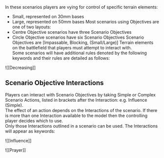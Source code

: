 In these scenarios players are vying for control of specific terrain elements:
- Small, represented on 30mm bases
- Large, represented on 50mm bases
Most scenarios using Objectives are one of two layouts:
- Centre Objective scenarios have three Scenario Objectives
- Circle Objective scenarios have six Scenario Objectives
Scenario Objectives are [Impassable, Blocking, (Small/Large)] Terrain elements on the battlefield that players must attempt to interact with.  
Some scenarios will have additional rules denoted by the following keywords and their rules are detailed as follows:

![[Decreasing]]
## Scenario Objective Interactions
Players can interact with Scenario Objectives by taking Simple or Complex Scenario Actions, listed in brackets after the Interaction: e.g. Influence (Simple).  
The effect of an action depends on the Interactions of the scenario. If there is more than one Interaction available to the model then the controlling player decides which to use.  
Only those Interactions outlined in a scenario can be used. The Interactions will appear as keywords:

![[Influence]]

![[Prayer]] 
